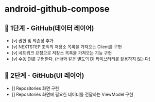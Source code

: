 # android-github-compose

## 🚀 1단계 - GitHub(데이터 레이어)

- [v] 권한 및 의존성 추가
- [v] NEXTSTEP 조직의 저장소 목록을 가져오는 Client를 구현
- [v] 네트워크 요청으로 저장소 목록을 가져오는 기능 구현
- [v] 수동 DI를 구현한다. (Hilt와 같은 별도의 DI 라이브러리를 활용하지 않는다)

## 🚀 2단계 - GitHub(UI 레이어)

- [] Repositories 화면 구현
- [] Repositories 화면에 필요한 데이터를 전달하는 ViewModel 구현
